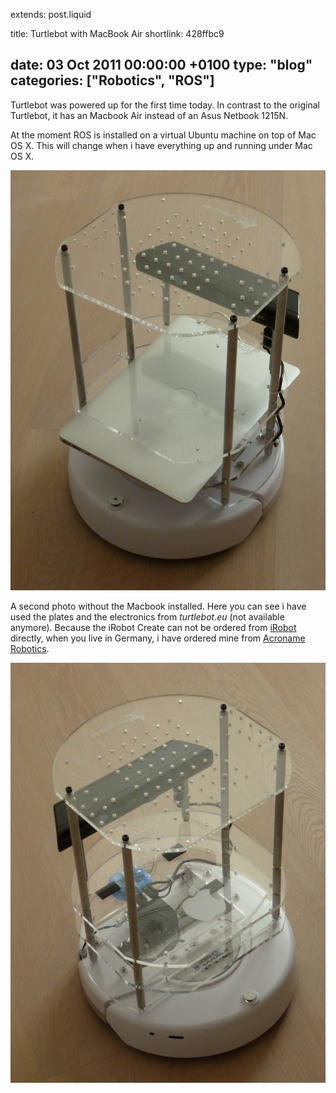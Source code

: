 extends: post.liquid

title: Turtlebot with MacBook Air
shortlink: 428ffbc9

date: 03 Oct 2011 00:00:00 +0100
type: "blog"
categories: ["Robotics", "ROS"]
---

Turtlebot was powered up for the first time today. In contrast to the original Turtlebot, it has an Macbook Air instead of an Asus Netbook 1215N.

At the moment ROS is installed on a virtual Ubuntu machine on top of Mac OS X. This will change when i have everything up and running under Mac OS X.

<!-- more -->

![Turtlebot](turtlebot_1.jpg)

A second photo without the Macbook installed. Here you can see i have used the plates and the electronics from *turtlebot.eu* (not available anymore).
Because the iRobot Create can not be ordered from [iRobot](http://www.irobot.com/de) directly, when you live in Germany, i have ordered mine
from [Acroname Robotics](http://www.acroname.com).

![Turtlebot](turtlebot_2.jpg)
